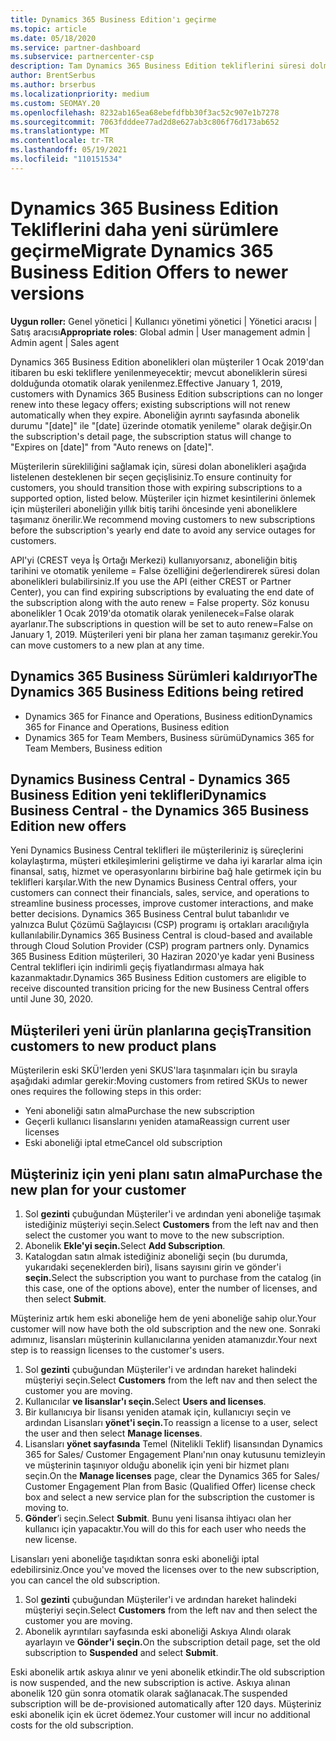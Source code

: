 ```yaml
---
title: Dynamics 365 Business Edition'ı geçirme
ms.topic: article
ms.date: 05/18/2020
ms.service: partner-dashboard
ms.subservice: partnercenter-csp
description: Tam Dynamics 365 Business Edition tekliflerini süresi dolmadan önce daha yeni sürümlere geçirmeyi öğrenin.
author: BrentSerbus
ms.author: brserbus
ms.localizationpriority: medium
ms.custom: SEOMAY.20
ms.openlocfilehash: 8232ab165ea68ebefdfbb30f3ac52c907e1b7278
ms.sourcegitcommit: 7063fdddee77ad2d8e627ab3c806f76d173ab652
ms.translationtype: MT
ms.contentlocale: tr-TR
ms.lasthandoff: 05/19/2021
ms.locfileid: "110151534"
---
```

# <a name="migrate-dynamics-365-business-edition-offers-to-newer-versions"></a><span data-ttu-id="5fe91-103">Dynamics 365 Business Edition Tekliflerini daha yeni sürümlere geçirme</span><span class="sxs-lookup"><span data-stu-id="5fe91-103">Migrate Dynamics 365 Business Edition Offers to newer versions</span></span>

<span data-ttu-id="5fe91-104">**Uygun roller:** Genel yönetici | Kullanıcı yönetimi yönetici | Yönetici aracısı | Satış aracısı</span><span class="sxs-lookup"><span data-stu-id="5fe91-104">**Appropriate roles**: Global admin | User management admin | Admin agent | Sales agent</span></span>

<span data-ttu-id="5fe91-105">Dynamics 365 Business Edition abonelikleri olan müşteriler 1 Ocak 2019'dan itibaren bu eski tekliflere yenilenmeyecektir; mevcut aboneliklerin süresi dolduğunda otomatik olarak yenilenmez.</span><span class="sxs-lookup"><span data-stu-id="5fe91-105">Effective January 1, 2019, customers with Dynamics 365 Business Edition subscriptions can no longer renew into these legacy offers; existing subscriptions will not renew automatically when they expire.</span></span> <span data-ttu-id="5fe91-106">Aboneliğin ayrıntı sayfasında abonelik durumu "[date]" ile "[date] üzerinde otomatik yenileme" olarak değişir.</span><span class="sxs-lookup"><span data-stu-id="5fe91-106">On the subscription's detail page, the subscription status will change to "Expires on [date]" from "Auto renews on [date]".</span></span>

<span data-ttu-id="5fe91-107">Müşterilerin sürekliliğini sağlamak için, süresi dolan abonelikleri aşağıda listelenen desteklenen bir seçen geçişlisiniz.</span><span class="sxs-lookup"><span data-stu-id="5fe91-107">To ensure continuity for customers, you should transition those with expiring subscriptions to a supported option, listed below.</span></span> <span data-ttu-id="5fe91-108">Müşteriler için hizmet kesintilerini önlemek için müşterileri aboneliğin yıllık bitiş tarihi öncesinde yeni aboneliklere taşımanız önerilir.</span><span class="sxs-lookup"><span data-stu-id="5fe91-108">We recommend moving customers to new subscriptions before the subscription's yearly end date to avoid any service outages for customers.</span></span>

<span data-ttu-id="5fe91-109">API'yi (CREST veya İş Ortağı Merkezi) kullanıyorsanız, aboneliğin bitiş tarihini ve otomatik yenileme = False özelliğini değerlendirerek süresi dolan abonelikleri bulabilirsiniz.</span><span class="sxs-lookup"><span data-stu-id="5fe91-109">If you use the API (either CREST or Partner Center), you can find expiring subscriptions by evaluating the end date of the subscription along with the auto renew = False property.</span></span> <span data-ttu-id="5fe91-110">Söz konusu abonelikler 1 Ocak 2019'da otomatik olarak yenilenecek=False olarak ayarlanır.</span><span class="sxs-lookup"><span data-stu-id="5fe91-110">The subscriptions in question will be set to auto renew=False on January 1, 2019.</span></span> <span data-ttu-id="5fe91-111">Müşterileri yeni bir plana her zaman taşımanız gerekir.</span><span class="sxs-lookup"><span data-stu-id="5fe91-111">You can move customers to a new plan at any time.</span></span> 

## <a name="the-dynamics-365-business-editions-being-retired"></a><span data-ttu-id="5fe91-112">Dynamics 365 Business Sürümleri kaldırıyor</span><span class="sxs-lookup"><span data-stu-id="5fe91-112">The Dynamics 365 Business Editions being retired</span></span>

- <span data-ttu-id="5fe91-113">Dynamics 365 for Finance and Operations, Business edition</span><span class="sxs-lookup"><span data-stu-id="5fe91-113">Dynamics 365 for Finance and Operations, Business edition</span></span>
- <span data-ttu-id="5fe91-114">Dynamics 365 for Team Members, Business sürümü</span><span class="sxs-lookup"><span data-stu-id="5fe91-114">Dynamics 365 for Team Members, Business edition</span></span>

## <a name="dynamics-business-central---the-dynamics-365-business-edition-new-offers"></a><span data-ttu-id="5fe91-115">Dynamics Business Central - Dynamics 365 Business Edition yeni teklifleri</span><span class="sxs-lookup"><span data-stu-id="5fe91-115">Dynamics Business Central - the Dynamics 365 Business Edition new offers</span></span>

<span data-ttu-id="5fe91-116">Yeni Dynamics Business Central teklifleri ile müşterileriniz iş süreçlerini kolaylaştırma, müşteri etkileşimlerini geliştirme ve daha iyi kararlar alma için finansal, satış, hizmet ve operasyonlarını birbirine bağ hale getirmek için bu teklifleri karşılar.</span><span class="sxs-lookup"><span data-stu-id="5fe91-116">With the new Dynamics Business Central offers, your customers can connect their financials, sales, service, and operations to streamline business processes, improve customer interactions, and make better decisions.</span></span> <span data-ttu-id="5fe91-117">Dynamics 365 Business Central bulut tabanlıdır ve yalnızca Bulut Çözümü Sağlayıcısı (CSP) programı iş ortakları aracılığıyla kullanılabilir.</span><span class="sxs-lookup"><span data-stu-id="5fe91-117">Dynamics 365 Business Central is cloud-based and available through Cloud Solution Provider (CSP) program partners only.</span></span>
<span data-ttu-id="5fe91-118">Dynamics 365 Business Edition müşterileri, 30 Haziran 2020'ye kadar yeni Business Central teklifleri için indirimli geçiş fiyatlandırması almaya hak kazanmaktadır.</span><span class="sxs-lookup"><span data-stu-id="5fe91-118">Dynamics 365 Business Edition customers are eligible to receive discounted transition pricing for the new Business Central offers until June 30, 2020.</span></span>

## <a name="transition-customers-to-new-product-plans"></a><span data-ttu-id="5fe91-119">Müşterileri yeni ürün planlarına geçiş</span><span class="sxs-lookup"><span data-stu-id="5fe91-119">Transition customers to new product plans</span></span>

 <span data-ttu-id="5fe91-120">Müşterilerin eski SKÜ'lerden yeni SKUS'lara taşınmaları için bu sırayla aşağıdaki adımlar gerekir:</span><span class="sxs-lookup"><span data-stu-id="5fe91-120">Moving customers from retired SKUs to newer ones requires the following steps in this order:</span></span>

- <span data-ttu-id="5fe91-121">Yeni aboneliği satın alma</span><span class="sxs-lookup"><span data-stu-id="5fe91-121">Purchase the new subscription</span></span>
- <span data-ttu-id="5fe91-122">Geçerli kullanıcı lisanslarını yeniden atama</span><span class="sxs-lookup"><span data-stu-id="5fe91-122">Reassign current user licenses</span></span>
- <span data-ttu-id="5fe91-123">Eski aboneliği iptal etme</span><span class="sxs-lookup"><span data-stu-id="5fe91-123">Cancel old subscription</span></span>

## <a name="purchase-the-new-plan-for-your-customer"></a><span data-ttu-id="5fe91-124">Müşteriniz için yeni planı satın alma</span><span class="sxs-lookup"><span data-stu-id="5fe91-124">Purchase the new plan for your customer</span></span>

1. <span data-ttu-id="5fe91-125">Sol **gezinti** çubuğundan Müşteriler'i ve ardından yeni aboneliğe taşımak istediğiniz müşteriyi seçin.</span><span class="sxs-lookup"><span data-stu-id="5fe91-125">Select **Customers** from the left nav and then select the customer you want to move to the new subscription.</span></span>
2. <span data-ttu-id="5fe91-126">Abonelik **Ekle'yi seçin.**</span><span class="sxs-lookup"><span data-stu-id="5fe91-126">Select **Add Subscription**.</span></span>
3. <span data-ttu-id="5fe91-127">Katalogdan satın almak istediğiniz aboneliği seçin (bu durumda, yukarıdaki seçeneklerden biri), lisans sayısını girin ve gönder'i **seçin.**</span><span class="sxs-lookup"><span data-stu-id="5fe91-127">Select the subscription you want to purchase from the catalog (in this case, one of the options above), enter the number of licenses, and then select **Submit**.</span></span> 

<span data-ttu-id="5fe91-128">Müşteriniz artık hem eski aboneliğe hem de yeni aboneliğe sahip olur.</span><span class="sxs-lookup"><span data-stu-id="5fe91-128">Your customer will now have both the old subscription and the new one.</span></span> <span data-ttu-id="5fe91-129">Sonraki adımınız, lisansları müşterinin kullanıcılarına yeniden atamanızdır.</span><span class="sxs-lookup"><span data-stu-id="5fe91-129">Your next step is to reassign licenses to the customer's users.</span></span>

1. <span data-ttu-id="5fe91-130">Sol **gezinti** çubuğundan Müşteriler'i ve ardından hareket halindeki müşteriyi seçin.</span><span class="sxs-lookup"><span data-stu-id="5fe91-130">Select **Customers** from the left nav and then select the customer you are moving.</span></span>
2. <span data-ttu-id="5fe91-131">Kullanıcılar **ve lisanslar'ı seçin.**</span><span class="sxs-lookup"><span data-stu-id="5fe91-131">Select **Users and licenses**.</span></span>
3. <span data-ttu-id="5fe91-132">Bir kullanıcıya bir lisansı yeniden atamak için, kullanıcıyı seçin ve ardından Lisansları **yönet'i seçin.**</span><span class="sxs-lookup"><span data-stu-id="5fe91-132">To reassign a license to a user, select the user and then select **Manage licenses**.</span></span> 
4. <span data-ttu-id="5fe91-133">Lisansları **yönet sayfasında** Temel (Nitelikli Teklif) lisansından Dynamics 365 for Sales/ Customer Engagement Planı'nın onay kutusunu temizleyin ve müşterinin taşınıyor olduğu abonelik için yeni bir hizmet planı seçin.</span><span class="sxs-lookup"><span data-stu-id="5fe91-133">On the **Manage licenses** page, clear the Dynamics 365 for Sales/ Customer Engagement Plan from Basic (Qualified Offer) license check box and select a new service plan for the subscription the customer is moving to.</span></span> 
5. <span data-ttu-id="5fe91-134">**Gönder**’i seçin.</span><span class="sxs-lookup"><span data-stu-id="5fe91-134">Select **Submit**.</span></span> <span data-ttu-id="5fe91-135">Bunu yeni lisansa ihtiyacı olan her kullanıcı için yapacaktır.</span><span class="sxs-lookup"><span data-stu-id="5fe91-135">You will do this for each user who needs the new license.</span></span> 

<span data-ttu-id="5fe91-136">Lisansları yeni aboneliğe taşıdıktan sonra eski aboneliği iptal edebilirsiniz.</span><span class="sxs-lookup"><span data-stu-id="5fe91-136">Once you've moved the licenses over to the new subscription, you can cancel the old subscription.</span></span> 

1. <span data-ttu-id="5fe91-137">Sol **gezinti** çubuğundan Müşteriler'i ve ardından hareket halindeki müşteriyi seçin.</span><span class="sxs-lookup"><span data-stu-id="5fe91-137">Select **Customers** from the left nav and then select the customer you are moving.</span></span>
2. <span data-ttu-id="5fe91-138">Abonelik ayrıntıları sayfasında eski aboneliği Askıya Alındı olarak ayarlayın ve **Gönder'i** **seçin.**</span><span class="sxs-lookup"><span data-stu-id="5fe91-138">On the subscription detail page, set the old subscription to **Suspended** and select **Submit**.</span></span>

<span data-ttu-id="5fe91-139">Eski abonelik artık askıya alınır ve yeni abonelik etkindir.</span><span class="sxs-lookup"><span data-stu-id="5fe91-139">The old subscription is now suspended, and the new subscription is active.</span></span> <span data-ttu-id="5fe91-140">Askıya alınan abonelik 120 gün sonra otomatik olarak sağlanacak.</span><span class="sxs-lookup"><span data-stu-id="5fe91-140">The suspended subscription will be de-provisioned automatically after 120 days.</span></span> <span data-ttu-id="5fe91-141">Müşteriniz eski abonelik için ek ücret ödemez.</span><span class="sxs-lookup"><span data-stu-id="5fe91-141">Your customer will incur no additional costs for the old subscription.</span></span>

